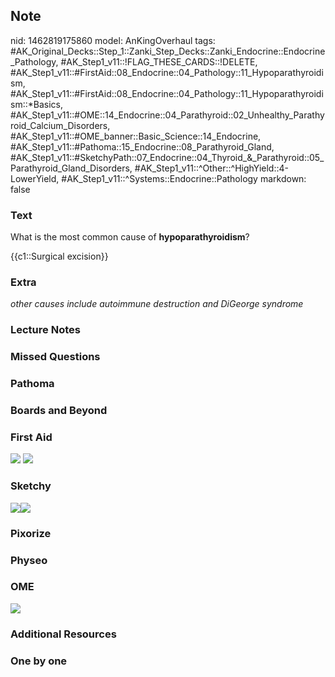 ## Note
nid: 1462819175860
model: AnKingOverhaul
tags: #AK_Original_Decks::Step_1::Zanki_Step_Decks::Zanki_Endocrine::Endocrine_Pathology, #AK_Step1_v11::!FLAG_THESE_CARDS::!DELETE, #AK_Step1_v11::#FirstAid::08_Endocrine::04_Pathology::11_Hypoparathyroidism, #AK_Step1_v11::#FirstAid::08_Endocrine::04_Pathology::11_Hypoparathyroidism::*Basics, #AK_Step1_v11::#OME::14_Endocrine::04_Parathyroid::02_Unhealthy_Parathyroid_Calcium_Disorders, #AK_Step1_v11::#OME_banner::Basic_Science::14_Endocrine, #AK_Step1_v11::#Pathoma::15_Endocrine::08_Parathyroid_Gland, #AK_Step1_v11::#SketchyPath::07_Endocrine::04_Thyroid_&_Parathyroid::05_Parathyroid_Gland_Disorders, #AK_Step1_v11::^Other::^HighYield::4-LowerYield, #AK_Step1_v11::^Systems::Endocrine::Pathology
markdown: false

### Text
What is the most common cause of <b>hypoparathyroidism</b>?
<div>
  {{c1::Surgical excision}}
</div>

### Extra
<i>other causes include autoimmune destruction and DiGeorge
syndrome</i>

### Lecture Notes


### Missed Questions


### Pathoma


### Boards and Beyond


### First Aid
<img src="tmp6ycRGJ.png"> <img src="tmpfM45io.png">

### Sketchy
<div><img src=
"hypoparathyroidism%20surgery%20(iatrogenic).jpg"><img src=
"Zoverall%20picture-bd830c7fd8feb169533f12642e9419642ce7ea5f_1566160514431.JPG"></div>

### Pixorize


### Physeo


### OME
<div class="ome-widget">
  <a href=
  "https://onlinemeded.org/spa/endocrine?ref=anki"><img src="_OME_AnkiFlashcards_Topic_5.png"></a>
</div>

### Additional Resources


### One by one

